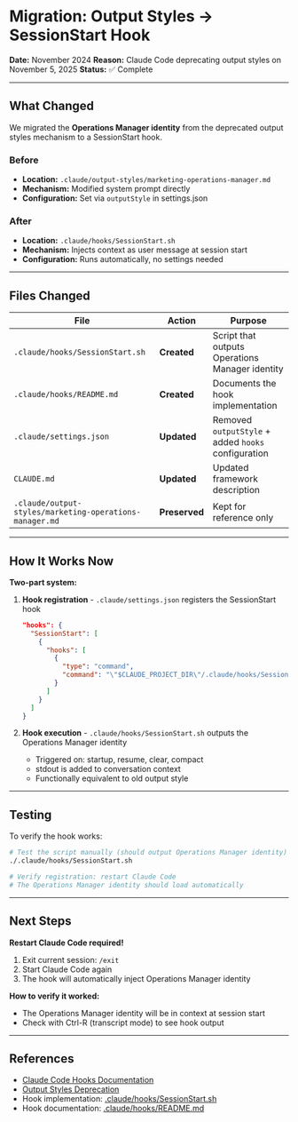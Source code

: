 # Migration: Output Styles → SessionStart Hook

**Date:** November 2024
**Reason:** Claude Code deprecating output styles on November 5, 2025
**Status:** ✅ Complete

---

## What Changed

We migrated the **Operations Manager identity** from the deprecated output styles mechanism to a SessionStart hook.

### Before
- **Location:** `.claude/output-styles/marketing-operations-manager.md`
- **Mechanism:** Modified system prompt directly
- **Configuration:** Set via `outputStyle` in settings.json

### After
- **Location:** `.claude/hooks/SessionStart.sh`
- **Mechanism:** Injects context as user message at session start
- **Configuration:** Runs automatically, no settings needed

---

## Files Changed

| File | Action | Purpose |
|------|--------|---------|
| `.claude/hooks/SessionStart.sh` | **Created** | Script that outputs Operations Manager identity |
| `.claude/hooks/README.md` | **Created** | Documents the hook implementation |
| `.claude/settings.json` | **Updated** | Removed `outputStyle` + added `hooks` configuration |
| `CLAUDE.md` | **Updated** | Updated framework description |
| `.claude/output-styles/marketing-operations-manager.md` | **Preserved** | Kept for reference only |

---

## How It Works Now

**Two-part system:**

1. **Hook registration** - `.claude/settings.json` registers the SessionStart hook
   ```json
   "hooks": {
     "SessionStart": [
       {
         "hooks": [
           {
             "type": "command",
             "command": "\"$CLAUDE_PROJECT_DIR\"/.claude/hooks/SessionStart.sh"
           }
         ]
       }
     ]
   }
   ```

2. **Hook execution** - `.claude/hooks/SessionStart.sh` outputs the Operations Manager identity
   - Triggered on: startup, resume, clear, compact
   - stdout is added to conversation context
   - Functionally equivalent to old output style

---

## Testing

To verify the hook works:

```bash
# Test the script manually (should output Operations Manager identity)
./.claude/hooks/SessionStart.sh

# Verify registration: restart Claude Code
# The Operations Manager identity should load automatically
```

---

## Next Steps

**Restart Claude Code required!**

1. Exit current session: `/exit`
2. Start Claude Code again
3. The hook will automatically inject Operations Manager identity

**How to verify it worked:**
- The Operations Manager identity will be in context at session start
- Check with Ctrl-R (transcript mode) to see hook output

---

## References

- [Claude Code Hooks Documentation](https://docs.claude.com/en/docs/claude-code/hooks)
- [Output Styles Deprecation](https://docs.claude.com/en/docs/claude-code/output-styles)
- Hook implementation: [.claude/hooks/SessionStart.sh](.claude/hooks/SessionStart.sh)
- Hook documentation: [.claude/hooks/README.md](.claude/hooks/README.md)
